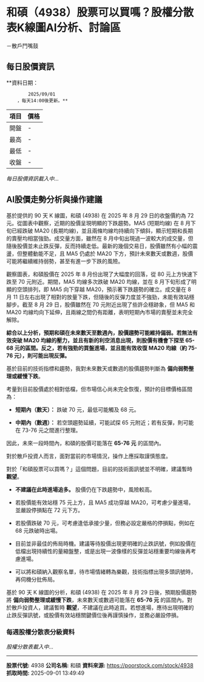 # 和碩（4938）股票可以買嗎？股權分散表K線圖AI分析、討論區
－散戶鬥嘴鼓

## 每日股價資訊

**資料日期：
        
            2025/09/01
        ，每天14:00後更新。**

| 項目 | 價格 |
|------|------|
| 開盤 | - |
| 最高 | - |
| 最低 | - |
| 收盤 | - |

*每日股價資訊載入中...*

## AI股價走勢分析與操作建議

基於提供的 90 天 K 線圖，和碩 (4938) 在 2025 年 8 月 29 日的收盤價約為 72 元。從圖表中觀察，近期的股價呈現明顯的下跌趨勢。MA5 (短期均線) 在 8 月下旬已經跌破 MA20 (長期均線)，並且兩條均線均持續向下傾斜，顯示短期和長期的賣壓均相當強勁。成交量方面，雖然在 8 月中旬出現過一波較大的成交量，但隨後股價並未止跌反彈，反而持續走低。最新的幾個交易日，股價雖然有小幅的震盪，但整體動能不足，且 MA5 仍處於 MA20 下方，預計未來數天或數週，股價可能將繼續維持弱勢，甚至有進一步下跌的風險。

觀察圖表，和碩股價在 2025 年 8 月份出現了大幅度的回落，從 80 元上方快速下跌至 70 元附近。期間，MA5 均線多次跌破 MA20 均線，並在 8 月下旬形成了明顯的空頭排列，即 MA5 向下穿越 MA20，預示著下跌趨勢的確立。成交量在 8 月 11 日左右出現了相對的放量下跌，但隨後的反彈力度並不強勁，未能有效站穩腳步。截至 8 月 29 日，股價雖然在 70 元附近出現了些許企穩跡象，但 MA5 和 MA20 均線均向下延伸，且兩線之間仍有距離，表明短期內市場的賣壓並未完全解除。

**綜合以上分析，預期和碩在未來數天至數週內，股價趨勢可能維持偏弱。若無法有效突破 MA20 均線的壓力，並且有新的利空消息出現，則股價有機會下探至 65-68 元的區間。反之，若有強勁的買盤進場，並且能有效收復 MA20 均線（約 75-76 元），則可能出現反彈。**

基於目前的技術指標和趨勢，我對未來數天或數週的股價趨勢判斷為 **偏向弱勢整理或緩慢下跌**。

考量到目前股價處於相對低檔，但市場信心尚未完全恢復，預計的目標價格區間為：

*   **短期內（數天）：** 跌破 70 元，最低可能觸及 68 元。

*   **中期內（數週）：** 若空頭趨勢延續，可能試探 65 元附近；若有反彈，則可能在 73-76 元之間進行整理。

因此，未來一段時間內，和碩的股價可能落在 **65-76 元** 的區間內。

對於散戶投資人而言，面對當前的市場情況，操作上應採取謹慎態度。

對於「和碩股票可以買嗎？」這個問題，目前的技術面訊號並不明確，建議暫時 **觀望**。

*   **不建議在此時進場追多。** 股價仍在下跌趨勢中，風險較高。

*   若股價能有效站穩 75 元上方，且 MA5 成功穿越 MA20，可考慮少量進場，並嚴設停損點在 72 元下方。

*   若股價跌破 70 元，可考慮逢低承接少量，但務必設定嚴格的停損點，例如在 68 元跌破時出場。

*   目前並非最佳的佈局時機。建議等待股價出現更明確的止跌訊號，例如股價在低檔出現持續性的量縮盤整，或是出現一波像樣的反彈並站穩重要均線後再考慮進場。

*   可以將和碩納入觀察名單，待市場情緒轉為樂觀，技術指標出現多頭訊號時，再伺機分批佈局。

基於 90 天 K 線圖的分析，和碩 (4938) 在 2025 年 8 月 29 日後，預期股價趨勢將 **偏向弱勢整理或緩慢下跌**，未來數天或數週可能落在 **65-76 元** 的區間內。對於散戶投資人，建議暫時 **觀望**，不建議在此時追買。若想進場，應待出現明確的止跌反彈訊號，或股價有效站穩關鍵價位後再謹慎操作，並務必嚴設停損。

### 每週股權分散表分級資料

*股權分散表載入中...*

---

**股票代號:** 4938
**公司名稱:** 和碩
**資料來源:** https://poorstock.com/stock/4938
**抓取時間:** 2025-09-01 13:49:49
